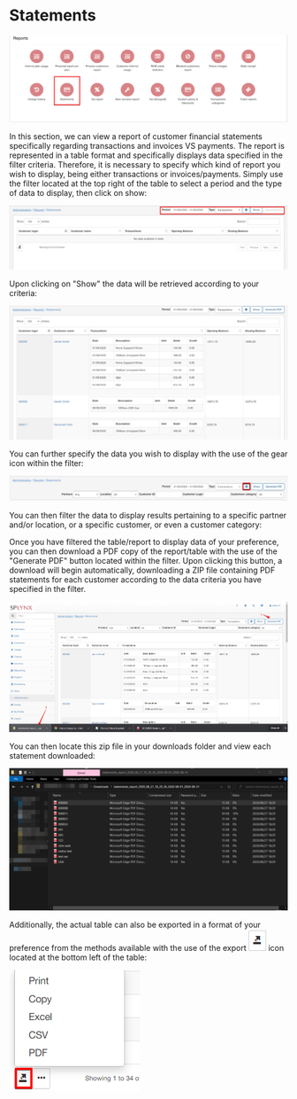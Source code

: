 Statements
===========

![Statements](1.png)

In this section, we can view a report of customer financial statements specifically regarding transactions and invoices VS payments. The report is represented in a table format and specifically displays data specified in the filter criteria. Therefore, it is necessary to specify which kind of report you wish to display, being either transactions or invoices/payments. Simply use the filter located at the top right of the table to select a period and the type of data to display, then click on show:

![filter](2.png)

Upon clicking on "Show" the data will be retrieved according to your criteria:

![filter](3.png)

You can further specify the data you wish to display with the use of the gear icon within the filter:

![filter](4.png)

You can then filter the data to display results pertaining to a specific partner and/or location, or a specific customer, or even a customer category:

Once you have filtered the table/report to display data of your preference, you can then download a PDF copy of the report/table with the use of the "Generate PDF" button located within the filter. Upon clicking this button, a download will begin automatically, downloading a ZIP file containing PDF statements for each customer according to the data criteria you have specified in the filter.

![PDF](gpdf.png)

You can then locate this zip file in your downloads folder and view each statement downloaded:

![PDF](gpdf2.png)

Additionally, the actual table can also be exported in a format of your preference from the methods available with the use of the export ![export](export.png) icon located at the bottom left of the table:

![export](export1.png)
